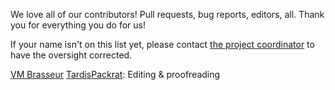We love all of our contributors! Pull requests, bug reports, editors, all. Thank you for everything you do for us!

If your name isn't on this list yet, please contact [the project coordinator](http://github.com/vmbrasseur) to have the oversight corrected.

[VM Brasseur](http://vmbrasseur.com)
[TardisPackrat](http://github.com/tardispackrat): Editing & proofreading
